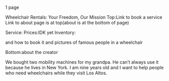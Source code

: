 1 page

Wheelchair Rentals: Your Freedom, Our Mission
Top:Link to book a service 
Link to about page is at top(about is at the bottom of page)


Service:
Prices:IDK yet
Inventory:

 and how to book it and pictures of famous people in a wheelchair






Bottom:about the creator

We bought two mobility machines for my grandpa. He can’t always use it because he lives in New York. I am nine years old and I want to help people who need wheelchairs while they visit Los Altos. 


